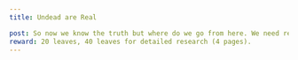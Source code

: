 ```yaml
---
title: Undead are Real

post: So now we know the truth but where do we go from here. We need research done on one of the undead to figure out our next move. Bring the remains of 20 of them for us to study. 
reward: 20 leaves, 40 leaves for detailed research (4 pages).
---
```


